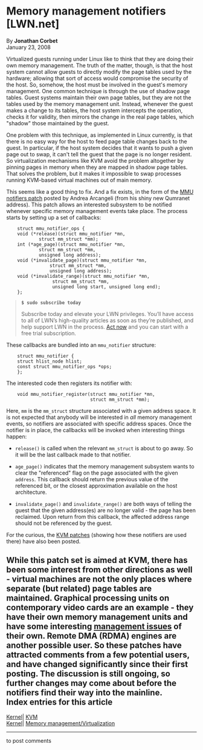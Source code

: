 # Memory management notifiers [LWN.net]

By **Jonathan Corbet**  
January 23, 2008 

Virtualized guests running under Linux like to think that they are doing their own memory management. The truth of the matter, though, is that the host system cannot allow guests to directly modify the page tables used by the hardware; allowing that sort of access would compromise the security of the host. So, somehow, the host must be involved in the guest's memory management. One common technique is through the use of shadow page tables. Guest systems maintain their own page tables, but they are not the tables used by the memory management unit. Instead, whenever the guest makes a change to its tables, the host system intercepts the operation, checks it for validity, then mirrors the change in the real page tables, which "shadow" those maintained by the guest. 

One problem with this technique, as implemented in Linux currently, is that there is no easy way for the host to feed page table changes back to the guest. In particular, if the host system decides that it wants to push a given page out to swap, it can't tell the guest that the page is no longer resident. So virtualization mechanisms like KVM avoid the problem altogether by pinning pages in memory when they are mapped in shadow page tables. That solves the problem, but it makes it impossible to swap processes running KVM-based virtual machines out of main memory. 

This seems like a good thing to fix. And a fix exists, in the form of the [MMU notifiers patch](http://lwn.net/Articles/266189/) posted by Andrea Arcangeli (from his shiny new Qumranet address). This patch allows an interested subsystem to be notified whenever specific memory management events take place. The process starts by setting up a set of callbacks: 
    
    
        struct mmu_notifier_ops {
    	void (*release)(struct mmu_notifier *mn,
    			struct mm_struct *mm);
    	int (*age_page)(struct mmu_notifier *mn,
    			struct mm_struct *mm,
    			unsigned long address);
    	void (*invalidate_page)(struct mmu_notifier *mn,
    				struct mm_struct *mm,
    				unsigned long address);
    	void (*invalidate_range)(struct mmu_notifier *mn,
    				 struct mm_struct *mm,
    				 unsigned long start, unsigned long end);
        };
    

> **`$ sudo subscribe today`**
> 
> Subscribe today and elevate your LWN privileges. You’ll have access to all of LWN’s high-quality articles as soon as they’re published, and help support LWN in the process. [Act now](https://lwn.net/Promo/nst-sudo/claim) and you can start with a free trial subscription. 

These callbacks are bundled into an `mmu_notifier` structure: 
    
    
        struct mmu_notifier {
    	struct hlist_node hlist;
    	const struct mmu_notifier_ops *ops;
        };
    

The interested code then registers its notifier with: 
    
    
        void mmu_notifier_register(struct mmu_notifier *mn, 
                                   struct mm_struct *mm);
    

Here, `mm` is the `mm_struct` structure associated with a given address space. It is not expected that anybody will be interested in _all_ memory management events, so notifiers are associated with specific address spaces. Once the notifier is in place, the callbacks will be invoked when interesting things happen: 

  * `release()` is called when the relevant `mm_struct` is about to go away. So it will be the last callback made to that notifier. 

  * `age_page()` indicates that the memory management subsystem wants to clear the "referenced" flag on the page associated with the given `address`. This callback should return the previous value of the referenced bit, or the closest approximation available on the host architecture. 

  * `invalidate_page()` and `invalidate_range()` are both ways of telling the guest that the given address(es) are no longer valid - the page has been reclaimed. Upon return from this callback, the affected address range should not be referenced by the guest. 




For the curious, the [KVM patches](http://marc.info/?l=kvm-devel&m=120103225508669&w=2) (showing how these notifiers are used there) have also been posted. 

While this patch set is aimed at KVM, there has been some interest from other directions as well - virtual machines are not the only places where separate (but related) page tables are maintained. Graphical processing units on contemporary video cards are an example - they have their own memory management units and have some interesting [management issues](http://lwn.net/Articles/257417/) of their own. Remote DMA (RDMA) engines are another possible user. So these patches have attracted comments from a few potential users, and have changed significantly since their first posting. The discussion is still ongoing, so further changes may come about before the notifiers find their way into the mainline.  
Index entries for this article  
---  
[Kernel](/Kernel/Index)| [KVM](/Kernel/Index#KVM)  
[Kernel](/Kernel/Index)| [Memory management/Virtualization](/Kernel/Index#Memory_management-Virtualization)  
  


* * *

to post comments 
